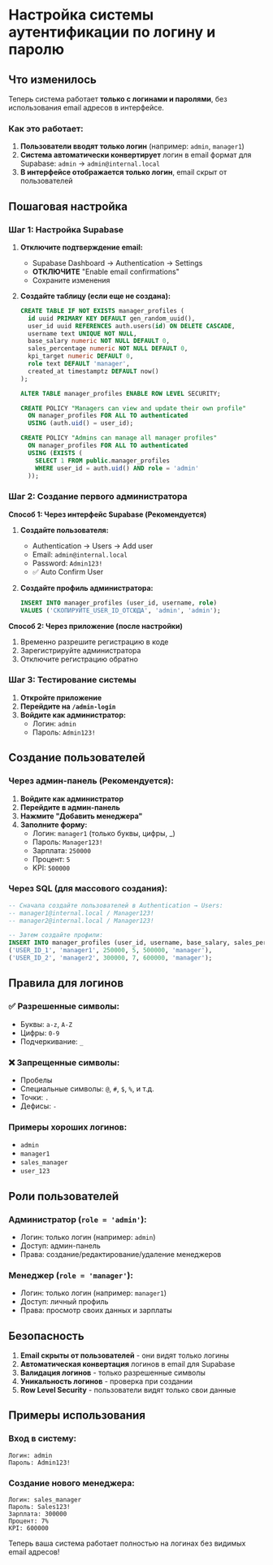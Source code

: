 # Настройка системы аутентификации по логину и паролю

## Что изменилось

Теперь система работает **только с логинами и паролями**, без использования email адресов в интерфейсе.

### Как это работает:

1. **Пользователи вводят только логин** (например: `admin`, `manager1`)
2. **Система автоматически конвертирует** логин в email формат для Supabase: `admin` → `admin@internal.local`
3. **В интерфейсе отображается только логин**, email скрыт от пользователей

## Пошаговая настройка

### Шаг 1: Настройка Supabase

1. **Отключите подтверждение email:**
   - Supabase Dashboard → Authentication → Settings
   - **ОТКЛЮЧИТЕ** "Enable email confirmations"
   - Сохраните изменения

2. **Создайте таблицу (если еще не создана):**
   ```sql
   CREATE TABLE IF NOT EXISTS manager_profiles (
     id uuid PRIMARY KEY DEFAULT gen_random_uuid(),
     user_id uuid REFERENCES auth.users(id) ON DELETE CASCADE,
     username text UNIQUE NOT NULL,
     base_salary numeric NOT NULL DEFAULT 0,
     sales_percentage numeric NOT NULL DEFAULT 0,
     kpi_target numeric DEFAULT 0,
     role text DEFAULT 'manager',
     created_at timestamptz DEFAULT now()
   );

   ALTER TABLE manager_profiles ENABLE ROW LEVEL SECURITY;

   CREATE POLICY "Managers can view and update their own profile"
     ON manager_profiles FOR ALL TO authenticated
     USING (auth.uid() = user_id);

   CREATE POLICY "Admins can manage all manager profiles"
     ON manager_profiles FOR ALL TO authenticated
     USING (EXISTS (
       SELECT 1 FROM public.manager_profiles 
       WHERE user_id = auth.uid() AND role = 'admin'
     ));
   ```

### Шаг 2: Создание первого администратора

**Способ 1: Через интерфейс Supabase (Рекомендуется)**

1. **Создайте пользователя:**
   - Authentication → Users → Add user
   - Email: `admin@internal.local`
   - Password: `Admin123!`
   - ✅ Auto Confirm User

2. **Создайте профиль администратора:**
   ```sql
   INSERT INTO manager_profiles (user_id, username, role)
   VALUES ('СКОПИРУЙТЕ_USER_ID_ОТСЮДА', 'admin', 'admin');
   ```

**Способ 2: Через приложение (после настройки)**

1. Временно разрешите регистрацию в коде
2. Зарегистрируйте администратора
3. Отключите регистрацию обратно

### Шаг 3: Тестирование системы

1. **Откройте приложение**
2. **Перейдите на `/admin-login`**
3. **Войдите как администратор:**
   - Логин: `admin`
   - Пароль: `Admin123!`

## Создание пользователей

### Через админ-панель (Рекомендуется):

1. **Войдите как администратор**
2. **Перейдите в админ-панель**
3. **Нажмите "Добавить менеджера"**
4. **Заполните форму:**
   - Логин: `manager1` (только буквы, цифры, _)
   - Пароль: `Manager123!`
   - Зарплата: `250000`
   - Процент: `5`
   - KPI: `500000`

### Через SQL (для массового создания):

```sql
-- Сначала создайте пользователей в Authentication → Users:
-- manager1@internal.local / Manager123!
-- manager2@internal.local / Manager123!

-- Затем создайте профили:
INSERT INTO manager_profiles (user_id, username, base_salary, sales_percentage, kpi_target, role) VALUES
('USER_ID_1', 'manager1', 250000, 5, 500000, 'manager'),
('USER_ID_2', 'manager2', 300000, 7, 600000, 'manager');
```

## Правила для логинов

### ✅ Разрешенные символы:
- Буквы: `a-z`, `A-Z`
- Цифры: `0-9`
- Подчеркивание: `_`

### ❌ Запрещенные символы:
- Пробелы
- Специальные символы: `@`, `#`, `$`, `%`, и т.д.
- Точки: `.`
- Дефисы: `-`

### Примеры хороших логинов:
- `admin`
- `manager1`
- `sales_manager`
- `user_123`

## Роли пользователей

### Администратор (`role = 'admin'`):
- Логин: только логин (например: `admin`)
- Доступ: админ-панель
- Права: создание/редактирование/удаление менеджеров

### Менеджер (`role = 'manager'`):
- Логин: только логин (например: `manager1`)
- Доступ: личный профиль
- Права: просмотр своих данных и зарплаты

## Безопасность

1. **Email скрыты от пользователей** - они видят только логины
2. **Автоматическая конвертация** логинов в email для Supabase
3. **Валидация логинов** - только разрешенные символы
4. **Уникальность логинов** - проверка при создании
5. **Row Level Security** - пользователи видят только свои данные

## Примеры использования

### Вход в систему:
```
Логин: admin
Пароль: Admin123!
```

### Создание нового менеджера:
```
Логин: sales_manager
Пароль: Sales123!
Зарплата: 300000
Процент: 7%
KPI: 600000
```

Теперь ваша система работает полностью на логинах без видимых email адресов!